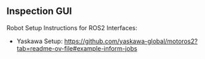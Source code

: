 ## Inspection GUI

Robot Setup Instructions for ROS2 Interfaces:
- Yaskawa Setup: https://github.com/yaskawa-global/motoros2?tab=readme-ov-file#example-inform-jobs
